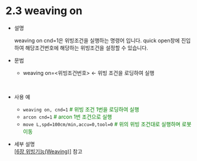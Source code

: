 ﻿# 2.3 weaving on


- 설명 
    
    weaving on cnd=1은 위빙조건을 실행하는 명령어 입니다. quick open창에 진입하여 해당조건번호에 해당하는 위빙조건을 설정할 수 있습니다.



- 문법
  
    - weaving on=<위빙조건번호>	← 위빙 조건을 로딩하여 실행
  
</br>  

- 사용 예
  
   - ```weaving on, cnd=1```  <span style="color: green"># 위빙 조건 1번을 로딩하여 실행</span>
   - ```arcon cnd=1``` <span style="color: green"># arcon 1번 조건으로 실행</span>
   - ```move L,spd=100cm/min,accu=0,tool=0``` <span style="color: green"># 위의 위빙 조건대로 실행하며 로봇 이동</span>


- 세부 설명  
  [[6장 위빙기능(Weaving)]](../6_Weaving_function/README.md) 참고


</br>
</br>